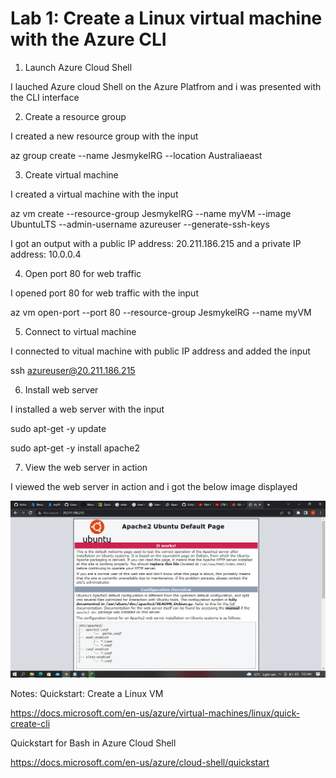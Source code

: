 # Lab 1: Create a Linux virtual machine with the Azure CLI

1. Launch Azure Cloud Shell

I lauched Azure cloud Shell on the Azure Platfrom and i was presented with the CLI interface

2. Create a resource group

I created a new resource group with the input

az group create --name JesmykelRG --location Australiaeast

3. Create virtual machine

I created a virtual machine with the input

az vm create --resource-group JesmykelRG --name myVM --image UbuntuLTS --admin-username azureuser --generate-ssh-keys 

I got an output with a public IP address: 20.211.186.215 and a private IP address: 10.0.0.4

4. Open port 80 for web traffic

I opened port 80 for web traffic with the input

az vm open-port --port 80 --resource-group JesmykelRG --name myVM

5. Connect to virtual machine

I connected to vitual machine with public IP address and added the input

ssh azureuser@20.211.186.215

6. Install web server

I installed a web server with the input

sudo apt-get -y update

sudo apt-get -y install apache2

7. View the web server in action

I viewed the web server in action and i got the below image displayed

![Screenshot (5)](IMAGE/apache2.png)





Notes:
Quickstart: Create a Linux VM

https://docs.microsoft.com/en-us/azure/virtual-machines/linux/quick-create-cli

Quickstart for Bash in Azure Cloud Shell

https://docs.microsoft.com/en-us/azure/cloud-shell/quickstart
